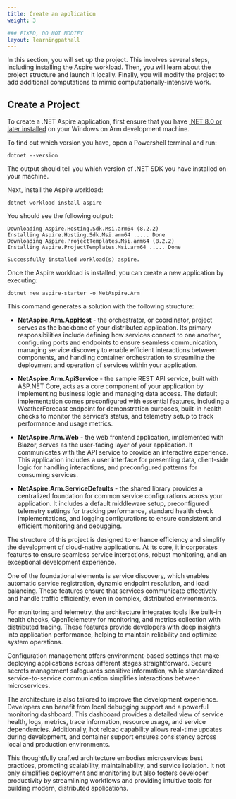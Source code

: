```yaml
---
title: Create an application
weight: 3

### FIXED, DO NOT MODIFY
layout: learningpathall
---
```


In this section, you will set up the project. This involves several steps, including installing the Aspire workload. Then, you will learn about the project structure and launch it locally. Finally, you will modify the project to add additional computations to mimic computationally-intensive work.

## Create a Project
To create a .NET Aspire application, first ensure that you have [.NET 8.0 or later installed](https://dotnet.microsoft.com/en-us/download/dotnet) on your Windows on Arm development machine.

To find out which version you have, open a Powershell terminal and run:
```console
dotnet --version
```
The output should tell you which version of .NET SDK you have installed on your machine.
 
Next, install the Aspire workload:

```console
dotnet workload install aspire
```
You should see the following output:

```output
Downloading Aspire.Hosting.Sdk.Msi.arm64 (8.2.2)
Installing Aspire.Hosting.Sdk.Msi.arm64 ..... Done
Downloading Aspire.ProjectTemplates.Msi.arm64 (8.2.2)
Installing Aspire.ProjectTemplates.Msi.arm64 ..... Done

Successfully installed workload(s) aspire.
```
Once the Aspire workload is installed, you can create a new application by executing:

```console
dotnet new aspire-starter -o NetAspire.Arm
```

This command generates a solution with the following structure:
* **NetAspire.Arm.AppHost** - the orchestrator, or coordinator, project serves as the backbone of your distributed application. Its primary responsibilities include defining how services connect to one another, configuring ports and endpoints to ensure seamless communication, managing service discovery to enable efficient interactions between components, and handling container orchestration to streamline the deployment and operation of services within your application.

* **NetAspire.Arm.ApiService** - the sample REST API service, built with ASP.NET Core, acts as a core component of your application by implementing business logic and managing data access. The default implementation comes preconfigured with essential features, including a WeatherForecast endpoint for demonstration purposes, built-in health checks to monitor the service’s status, and telemetry setup to track performance and usage metrics.

* **NetAspire.Arm.Web** - the web frontend application, implemented with Blazor, serves as the user-facing layer of your application. It communicates with the API service to provide an interactive experience. This application includes a user interface for presenting data, client-side logic for handling interactions, and preconfigured patterns for consuming services.

* **NetAspire.Arm.ServiceDefaults** - the shared library provides a centralized foundation for common service configurations across your application. It includes a default middleware setup, preconfigured telemetry settings for tracking performance, standard health check implementations, and logging configurations to ensure consistent and efficient monitoring and debugging.

The structure of this project is designed to enhance efficiency and simplify the development of cloud-native applications. At its core, it incorporates features to ensure seamless service interactions, robust monitoring, and an exceptional development experience.

One of the foundational elements is service discovery, which enables automatic service registration, dynamic endpoint resolution, and load balancing. These features ensure that services communicate effectively and handle traffic efficiently, even in complex, distributed environments.

For monitoring and telemetry, the architecture integrates tools like built-in health checks, OpenTelemetry for monitoring, and metrics collection with distributed tracing. These features provide developers with deep insights into application performance, helping to maintain reliability and optimize system operations.

Configuration management offers environment-based settings that make deploying applications across different stages straightforward. Secure secrets management safeguards sensitive information, while standardized service-to-service communication simplifies interactions between microservices.

The architecture is also tailored to improve the development experience. Developers can benefit from local debugging support and a powerful monitoring dashboard. This dashboard provides a detailed view of service health, logs, metrics, trace information, resource usage, and service dependencies. Additionally, hot reload capability allows real-time updates during development, and container support ensures consistency across local and production environments.

This thoughtfully crafted architecture embodies microservices best practices, promoting scalability, maintainability, and service isolation. It not only simplifies deployment and monitoring but also fosters developer productivity by streamlining workflows and providing intuitive tools for building modern, distributed applications.

